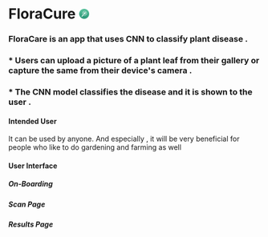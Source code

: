 # FloraCure <img src="readme/logo.png" width="20px">


### FloraCare is an app that uses CNN to classify plant disease . 
### * Users can upload a picture of a plant leaf from their gallery or capture the same from their device's camera .
### * The CNN model classifies the disease and it is shown to the user .

#### Intended User
It can be used by anyone. And especially , it will be very beneficial for people who like to do gardening and farming as well

#### User Interface

##### On-Boarding

##### Scan Page

##### Results Page



